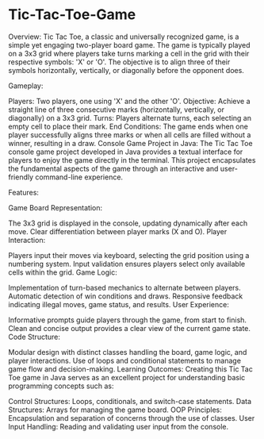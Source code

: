 # Tic-Tac-Toe-Game

Overview:
Tic Tac Toe, a classic and universally recognized game, is a simple yet engaging two-player board game. The game is typically played on a 3x3 grid where players take turns marking a cell in the grid with their respective symbols: 'X' or 'O'. The objective is to align three of their symbols horizontally, vertically, or diagonally before the opponent does.

Gameplay:

Players: Two players, one using 'X' and the other 'O'.
Objective: Achieve a straight line of three consecutive marks (horizontally, vertically, or diagonally) on a 3x3 grid.
Turns: Players alternate turns, each selecting an empty cell to place their mark.
End Conditions: The game ends when one player successfully aligns three marks or when all cells are filled without a winner, resulting in a draw.
Console Game Project in Java:
The Tic Tac Toe console game project developed in Java provides a textual interface for players to enjoy the game directly in the terminal. This project encapsulates the fundamental aspects of the game through an interactive and user-friendly command-line experience.

Features:

Game Board Representation:

The 3x3 grid is displayed in the console, updating dynamically after each move.
Clear differentiation between player marks (X and O).
Player Interaction:

Players input their moves via keyboard, selecting the grid position using a numbering system.
Input validation ensures players select only available cells within the grid.
Game Logic:

Implementation of turn-based mechanics to alternate between players.
Automatic detection of win conditions and draws.
Responsive feedback indicating illegal moves, game status, and results.
User Experience:

Informative prompts guide players through the game, from start to finish.
Clean and concise output provides a clear view of the current game state.
Code Structure:

Modular design with distinct classes handling the board, game logic, and player interactions.
Use of loops and conditional statements to manage game flow and decision-making.
Learning Outcomes:
Creating this Tic Tac Toe game in Java serves as an excellent project for understanding basic programming concepts such as:

Control Structures: Loops, conditionals, and switch-case statements.
Data Structures: Arrays for managing the game board.
OOP Principles: Encapsulation and separation of concerns through the use of classes.
User Input Handling: Reading and validating user input from the console.

